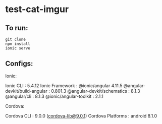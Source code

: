 # test-cat-imgur

## To run:

```
git clone
npm install
ionic serve
```

## Configs:

Ionic:

   Ionic CLI                     : 5.4.12
   Ionic Framework               : @ionic/angular 4.11.5
   @angular-devkit/build-angular : 0.801.3
   @angular-devkit/schematics    : 8.1.3
   @angular/cli                  : 8.1.3
   @ionic/angular-toolkit        : 2.1.1

Cordova:

   Cordova CLI       : 9.0.0 (cordova-lib@9.0.1)
   Cordova Platforms : android 8.1.0
